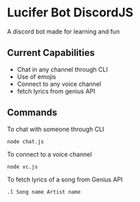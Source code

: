 # Lucifer Bot DiscordJS

A discord bot made for learning and fun

## Current Capabilities

- Chat in any channel through CLI
- Use of emojis
- Connect to any voice channel
- fetch lyrics from genius API

## Commands

To chat with someone through CLI

```
node chat.js
```

To connect to a voice channel

```
node vc.js
```

To fetch lyrics of a song from Genius API

```
.l Song name Artist name
```
